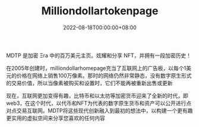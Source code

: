 ﻿---
title: "Milliondollartokenpage"
description: "MDTP 是加密 Ξra 中的百万美元主页。炫耀和分享 NFT，并拥有一段加密历史！"
date: 2022-08-18T00:00:00+08:00
lastmod: 2022-08-18T00:00:00+08:00
draft: false
authors: ["seven"]
featuredImage: "milliondollartokenpage.png"
tags: ["Collectibles","Milliondollartokenpage"]
categories: ["nfts"]
nfts: ["Collectibles"]
blockchain: "ETH"
website: "https://milliondollartokenpage.com/about"
twitter: "https://twitter.com/tokenpagexyz"
discord: "https://discord.com/invite/bUeQjW4KSN"
telegram: ""
github: ""
youtube: ""
twitch: ""
facebook: ""
instagram: ""
reddit: ""
medium: ""
steam: ""
gitbook: ""
googleplay: ""
appstore: ""
status: "Live"
weight: 
lightgallery: true
toc: true
pinned: false
recommend: false
recommend1: false
---
MDTP 是加密 Ξra 中的百万美元主页。炫耀和分享 NFT，并拥有一段加密历史！

在2005年创建时，milliondollarhomepage充当了互联网上的广告板，以每个1美元的价格在网络上销售100万像素。那时的网络仍然非常静态，没有数字原生形式的交易价值，所以当像素被购买和设置时，它们不能再被重新出售或更新

现在，互联网更加变得有趣，比特币和以太坊等加密货币迎来了全新的时代，即web3，在这个时代，以代币和NFT为代表的数字原生货币和资产可以公开进行点对点交易互联网。MDTP将这些现代创新融入到最初的想法中，以构建一个更有趣更实用的虚拟空间来分享您喜欢的任何内容